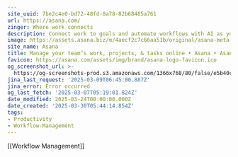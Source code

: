```yaml
---
site_uuid: 7be2c4e0-bd72-48fd-8a78-82b68485a761
url: https://asana.com/
zinger: Where work connects
description: Connect work to goals and automate workflows with AI as your teammate.
image: https://assets.asana.biz/m/4aecf2c7c66aa51b/original/asana-meta-coral-1x.png
site_name: Asana
title: Manage your team’s work, projects, & tasks online • Asana • Asana
favicon: https://asana.com/assets/img/brand/asana-logo-favicon.ico
og_screenshot_url: >-
  https://og-screenshots-prod.s3.amazonaws.com/1366x768/80/false/e5b40c7fcd19cfe504e457d139bc52af155b4cb5d39853147e654dd8cfe77aac.jpeg
jina_last_request: '2025-03-09T06:45:00.887Z'
jina_error: Error occurred
og_last_fetch: '2025-03-07T05:19:01.824Z'
date_modified: 2025-03-24T00:00:00.000Z
date_created: '2025-03-30T05:44:14.854Z'
tags:
- Productivity
- Workflow-Management
---
```









[[Workflow Management]]

